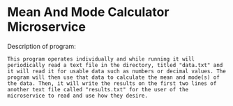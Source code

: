 # Mean And Mode Calculator Microservice

Description of program:

    This program operates individually and while running it will periodically read a text file in the directory, titled "data.txt" and it will read it for usable data such as numbers or decimal values. The program will then use that data to calculate the mean and mode(s) of the data. Then, it will write the results on the first two lines of another text file called "results.txt" for the user of the microservice to read and use how they desire.

